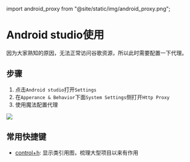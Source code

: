 import android_proxy from "@site/static/img/android_proxy.png";

# Android studio使用

因为大家熟知的原因，无法正常访问谷歌资源，所以此时需要配置一下代理。

## 步骤

1. 点击`Android studio`打开`Settings`
2. 在`Apperance & Behavior`下面`System Settings`侧打开`Http Proxy`
3. 使用魔法配置代理

<img src={android_proxy} width={600} />

## 常用快捷键

- [control+h](https://github.com/react-native-oh-library): 显示类引用图，梳理大型项目以来有作用
